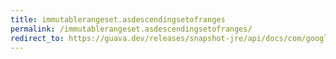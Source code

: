```yaml
---
title: immutablerangeset.asdescendingsetofranges
permalink: /immutablerangeset.asdescendingsetofranges/
redirect_to: https://guava.dev/releases/snapshot-jre/api/docs/com/google/common/collect/ImmutableRangeSet.html#asDescendingSetOfRanges--
---
```


